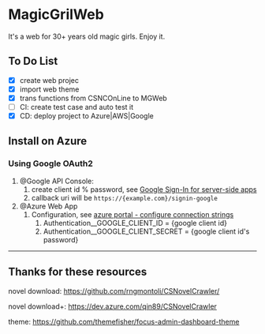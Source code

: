 # MagicGrilWeb
It's a web for 30+ years old magic girls. Enjoy it.


## To Do List
- [x] create web projec
- [x] import web theme
- [x] trans functions from CSNCOnLine to MGWeb
- [ ] CI: create test case and auto test it
- [x] CD: deploy project to Azure|AWS|Google

## Install on Azure
### Using Google OAuth2
1. @Google API Console:
	1. create client id % password, see [Google Sign-In for server-side apps](https://developers.google.com/identity/sign-in/web/server-side-flow)
	1. callback uri will be
	`https://{example.com}/signin-google`
1. @Azure Web App
	1. Configuration, see [azure portal - configure connection strings](https://docs.microsoft.com/zh-tw/azure/app-service/configure-common?tabs=portal#configure-connection-strings)
		1. Authentication__GOOGLE_CLIENT_ID = {google client id}
		1. Authentication__GOOGLE_CLIENT_SECRET = {google client id's password}



---
## Thanks for these resources
novel download: <https://github.com/rngmontoli/CSNovelCrawler/>

novel download+: <https://dev.azure.com/qin89/CSNovelCrawler>

theme: <https://github.com/themefisher/focus-admin-dashboard-theme>




